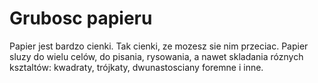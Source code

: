 # Grubosc papieru

Papier jest bardzo cienki. Tak cienki, ze mozesz sie nim przeciac. Papier sluzy
do wielu celów, do pisania, rysowania, a nawet skladania róznych ksztaltów:
kwadraty, trójkaty, dwunastosciany foremne i inne.
